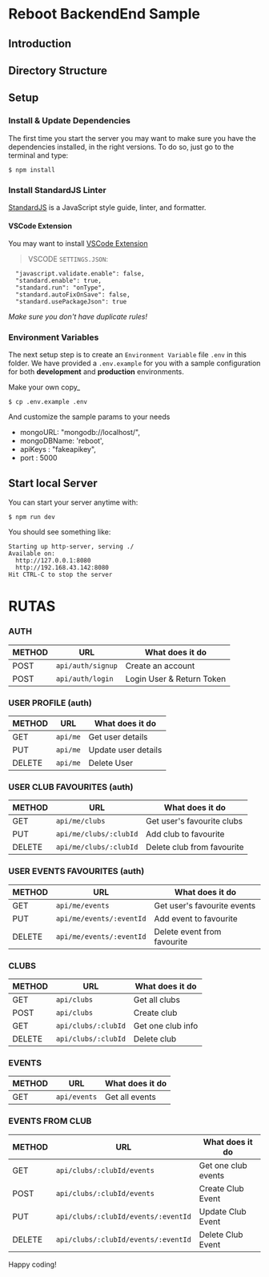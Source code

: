 # Reboot BackendEnd Sample

## Introduction

## Directory Structure

## Setup

### Install & Update Dependencies
The first time you start the server you may want to make sure you have the dependencies installed, in the right versions. To do so, just go to the terminal and type:

```
$ npm install
```
### Install StandardJS Linter
[StandardJS](https://standardjs.com/) is a JavaScript style guide, linter, and formatter.

#### VSCode Extension
You may want to install [VSCode Extension](https://marketplace.visualstudio.com/items?itemName=chenxsan.vscode-standardjs)

> VSCODE `SETTINGS.JSON`:
```
  "javascript.validate.enable": false,
  "standard.enable": true,
  "standard.run": "onType",
  "standard.autoFixOnSave": false,
  "standard.usePackageJson": true
```

*Make sure you don't have duplicate rules!*

### Environment Variables

The next setup step is to create an `Environment Variable` file `.env` in this folder. We have provided a `.env.example` for you with a sample configuration for both **development** and **production** environments.

Make your own copy_
```
$ cp .env.example .env
```

And customize the sample params to your needs

- mongoURL: "mongodb://localhost/",
- mongoDBName: 'reboot',
- apiKeys : "fakeapikey",
- port : 5000

## Start local Server

You can start your server anytime with:

```
$ npm run dev
```

You should see something like:
```
Starting up http-server, serving ./
Available on:
  http://127.0.0.1:8080
  http://192.168.43.142:8080
Hit CTRL-C to stop the server
```

# RUTAS

### AUTH

METHOD | URL                        | What does it do
-------|----------------------------|---------------------------------
POST   | `api/auth/signup`          | Create an account
POST   | `api/auth/login`           | Login User & Return Token

### USER PROFILE (auth)
METHOD | URL         | What does it do
-------|-------------|---------------------------------
GET    | `api/me`    | Get user details
PUT    | `api/me`    | Update user details
DELETE | `api/me`    | Delete User


### USER CLUB FAVOURITES (auth)

METHOD | URL                    | What does it do
-------|------------------------|---------------------------------
GET    | `api/me/clubs`         | Get user's favourite clubs
PUT    | `api/me/clubs/:clubId` | Add club to favourite
DELETE | `api/me/clubs/:clubId` | Delete club from favourite


### USER EVENTS FAVOURITES (auth)
METHOD | URL                      | What does it do
-------|--------------------------|---------------------------------
GET    | `api/me/events`          | Get user's favourite events
PUT    | `api/me/events/:eventId` | Add event to favourite
DELETE | `api/me/events/:eventId` | Delete event from favourite


### CLUBS
METHOD | URL                 | What does it do
-------|---------------------|---------------------------------
GET    | `api/clubs`         | Get all clubs
POST   | `api/clubs`         | Create club
GET    | `api/clubs/:clubId` | Get one club info
DELETE | `api/clubs/:clubId` | Delete club

### EVENTS
METHOD | URL                 | What does it do
-------|---------------------|---------------------------------
GET    | `api/events`        | Get all events

### EVENTS FROM CLUB

METHOD | URL                 | What does it do
-------|---------------------|---------------------------------
GET    | `api/clubs/:clubId/events` | Get one club events
POST   | `api/clubs/:clubId/events` | Create Club Event
PUT    | `api/clubs/:clubId/events/:eventId` | Update Club Event
DELETE | `api/clubs/:clubId/events/:eventId` | Delete Club Event


Happy coding!
